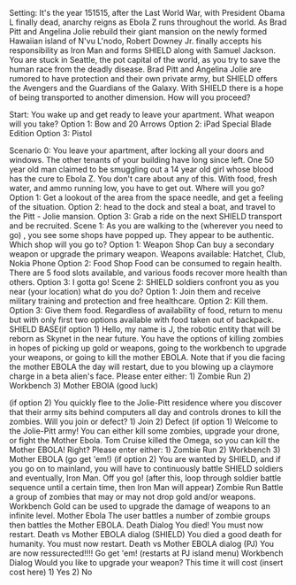 Setting: It's the year 151515, after the Last World War, with President Obama L finally dead, 
anarchy reigns as Ebola Z runs throughout the world. As Brad Pitt and Angelina Jolie rebuild 
their giant mansion on the newly formed Hawaiian island of N'vu L'nodo, Robert Downey Jr.
finally accepts his responsibility as Iron Man and forms SHIELD along with Samuel Jackson. 
You are stuck in Seattle, the pot capital of the world, as you try to save the human race from 
the deadly disease. Brad Pitt and Angelina Jolie are rumored to have protection and their own 
private army, but SHIELD offers the Avengers and the Guardians of the Galaxy. With SHIELD there
is a hope of being transported to another dimension. How will you proceed?


Start: You wake up and get ready to leave your apartment. What weapon will you take?
	Option 1: Bow and 20 Arrows
	Option 2: iPad Special Blade Edition
	Option 3: Pistol

Scenario 0: You leave your apartment, after locking all your doors and windows. The other tenants
 of your building have long since left. One 50 year old man claimed to be smuggling out a 14 year 
old girl whose blood has the cure to Ebola Z. You don't care about any of this. With food, fresh 
water, and ammo running low, you have to get out. Where will you go?
	Option 1: Get a lookout of the area from the space needle, and get a feeling of the situation.
	Option 2: head to the dock and steal a boat, and travel to the Pitt - Jolie mansion.
	Option 3: Grab a ride on the next SHIELD transport and be recruited.
Scene 1: As you are walking to the (wherever you need to go) , you see some shops have popped up.
	They appear to be authentic. Which shop will you go to?
	Option 1: Weapon Shop
		Can buy a secondary weapon or upgrade the primary weapon.
		Weapons available: Hatchet, Club, Nokia Phone
	Option 2: Food Shop
		Food can be consumed to regain health. There are 5 food slots available, and various
		foods recover more health than others.
	Option 3: I gotta go!
	Scene 2: SHIELD soldiers confront you as you near (your location) what do you do?
		Option 1: Join them and receive military training and protection and free healthcare.
		Option 2: Kill them.
	Option 3: Give them food.
		Regardless of availability of food, return to menu but with only first two options 
		available with food taken out
		of backpack.
SHIELD BASE(if option 1)
	Hello, my name is J, the robotic entity that will be reborn as Skynet in the near future. You have
	the options of killing zombies in hopes of picking up gold or weapons, going to the workbench to
	upgrade your weapons, or going to kill the mother EBOLA. Note that if you die facing the mother EBOLA
	the day will restart, due to you blowing up a claymore charge in a beta alien's face.
	Please enter either:
	1) Zombie Run
	2) Workbench
	3) Mother EBOlA (good luck)

(if option 2)
	You quickly flee to the Jolie-Pitt residence where you discover that their army sits behind computers
	all day and controls drones to kill the zombies. Will you join or defect?
	1) Join
	2) Defect
(if option 1)
	Welcome to the Jolie-Pitt army! You can either kill some zombies, upgrade your drone, or fight the 
	Mother Ebola. Tom Cruise killed the Omega, so you can kill the Mother EBOLA! Right?
	Please enter either:
	1) Zombie Run
	2) Workbench
	3) Mother EBOLA (go get 'em!)
(if option 2)
	You are wanted by SHIELD, and if you go on to mainland, you will have to continuously battle SHIELD
	soldiers and eventually, Iron Man.
	Off you go!
(after this, loop through soldier battle sequence until a certain time, then Iron Man will appear)
Zombie Run
	Battle a group of zombies that may or may not drop gold and/or weapons.
Workbench
	Gold can be used to upgrade the damage of weapons to an infinite level.
Mother Ebola
	The user battles a number of zombie groups then battles the Mother EBOLA.
Death Dialog
	You died! You must now restart.
Death vs Mother EBOLA dialog (SHIELD)
	You died a good death for humanity.
	You must now restart.
Death vs Mother EBOLA dialog (PJ)
	You are now ressurected!!!!
	Go get 'em!
	(restarts at PJ island menu)
Workbench Dialog
	Would you like to upgrade your weapon?
	This time it will cost (insert cost here)
	1) Yes
	2) No

	
 









